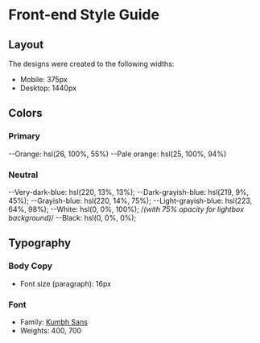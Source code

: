 # Front-end Style Guide

## Layout

The designs were created to the following widths:

- Mobile: 375px
- Desktop: 1440px

## Colors

### Primary

--Orange: hsl(26, 100%, 55%)
--Pale orange: hsl(25, 100%, 94%)

### Neutral
--Very-dark-blue: hsl(220, 13%, 13%);
--Dark-grayish-blue: hsl(219, 9%, 45%);
--Grayish-blue: hsl(220, 14%, 75%);
--Light-grayish-blue: hsl(223, 64%, 98%);
--White: hsl(0, 0%, 100%);
/*(with 75% opacity for lightbox background)*/
--Black: hsl(0, 0%, 0%);

## Typography

### Body Copy

- Font size (paragraph): 16px

### Font

- Family: [Kumbh Sans](https://fonts.google.com/specimen/Kumbh+Sans)
- Weights: 400, 700
